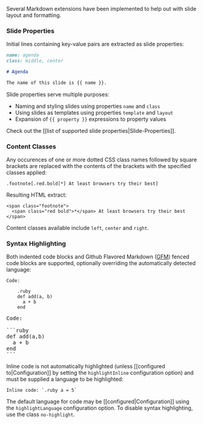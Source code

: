 Several Markdown extensions have been implemented to help out with slide layout and formatting.

### Slide Properties
Initial lines containing key-value pairs are extracted as slide properties:

```markdown
name: agenda
class: middle, center

# Agenda

The name of this slide is {{ name }}.
```

Slide properties serve multiple purposes:

 - Naming and styling slides using properties `name` and `class`
 - Using slides as templates using properties `template` and `layout`
 - Expansion of `{{ property }}` expressions to property values

Check out the [[list of supported slide properties|Slide-Properties]].

### Content Classes

Any occurences of one or more dotted CSS class names followed by square brackets are replaced with the contents of the brackets with the specified classes applied:

    .footnote[.red.bold[*] At least browsers try their best]

Resulting HTML extract:

    <span class="footnote">
      <span class="red bold">*</span> At least browsers try their best
    </span>

Content classes available include `left`, `center` and `right`.

### Syntax Highlighting

Both indented code blocks and Github Flavored Markdown ([GFM](http://github.github.com/github-flavored-markdown/)) fenced code blocks are supported, optionally overriding the automatically detected language:

    Code:

        .ruby
        def add(a, b)
          a + b
        end

<pre>
Code:

```ruby
def add(a,b)
  a + b
end
```</pre>


Inline code is not automatically highlighted (unless [[configured to|Configuration]] by setting the `highlightInline` configuration option) and must be supplied a language to be highlighted:

    Inline code: `.ruby a = 5`

The default language for code may be [[configured|Configuration]] using the `highlightLanguage` configuration option. To disable syntax highlighting, use the class `no-highlight`.